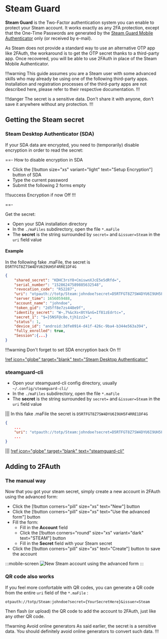 # Steam Guard

__Steam Guard__ is the Two-Factor authentication system you can enable to protect your Steam account. It works exactly as any 2FA protection, except that the One-Time Passwords are generated by the [Steam Guard Mobile Authenticator](https://help.steampowered.com/faqs/view/7EFD-3CAE-64D3-1C31) only (or received by e-mail).

As Steam does not provide a standard way to use an alternative OTP app like 2FAuth, the workaround is to get the OTP secret thanks to a third-party app. Once recovered, you will be able to use 2FAuth in place of the Steam Mobile Authenticator.

!!!warning
This guide assumes you are a Steam user with some advanced skills who may already be using one of the following third-party apps. Installation and registration processes of the third-party apps are not described here, please refer to their respective documentation.
!!!

!!!danger
The secret is a sensitive data. Don't share it with anyone, don't save it anywhere without any protection.
!!!

## Getting the Steam secret

### Steam Desktop Authenticator (SDA)

If your SDA data are encrypted, you need to (temporarily) disable encryption in order to read the secret:

==- How to disable encryption in SDA

- Click the [!button size="xs" variant="light" text="Setup Encryption"] button of SDA
- Type the current password
- Submit the following 2 forms empty

!!!success
Encryption if now Off
!!!

==-

Get the secret:

- Open your SDA installation directory
- In the `./maFiles` subdirectory, open the file `*.maFile`
- The __secret__ is the string surrounded by `secret=` and `&issuer=Steam` in the `uri` field value

#### Example

In the following fake .maFile, the secret is `D5RTFGT8Z7SW4DYU6I9UH5F4RRE1DF4G`

```json !#5
{
    "shared_secret": "KDHC3rsY8+CmiswnXJcE5e5dRfd=",
    "serial_number": "15286247589885632548",
    "revocation_code": "R52287",
    "uri": "otpauth://totp/Steam:johndoe?secret=D5RTFGT8Z7SW4DYU6I9UH5F4RRE1DF4G&issuer=Steam",
    "server_time": 1656059488,
    "account_name": "johndoe",
    "token_gid": "2d5ff8e7zs448e9f",
    "identity_secret": "W~,7%&cXs<8tY&nG=If81zEdrtc=",
    "secret_1": "$=}5NSF@c8o,tjh1zz2=",
    "status": 1,
    "device_id": "android:3dfe0914-d41f-426c-9ba4-b344e563a394",
    "fully_enrolled": true,
    "Session":{...}
}
```

!!!warning
Don't forget to set SDA encryption back On
!!!

[!ref icon="globe" target="blank" text="Steam Desktop Authenticator"](https://github.com/Jessecar96/SteamDesktopAuthenticator)

### steamguard-cli

- Open your steamguard-cli config directory, usually `~/.config/steamguard-cli/`
- In the `./maFiles` subdirectory, open the file `*.maFile`
- The __secret__ is the string surrounded by `secret=` and `&issuer=Steam` in the `uri` field value

||| In this fake .maFile the secret is `D5RTFGT8Z7SW4DYU6I9UH5F4RRE1DF4G`

```json !#
{
    ...
    "uri": "otpauth://totp/Steam:johndoe?secret=D5RTFGT8Z7SW4DYU6I9UH5F4RRE1DF4G&issuer=Steam",
    ...
}
```

|||
[!ref icon="globe" target="blank" text="steamguard-cli"](https://github.com/dyc3/steamguard-cli)

## Adding to 2FAuth

### The manual way

Now that you got your steam secret, simply create a new account in 2FAuth using the advanced form:

- Click the [!button corners="pill" size="xs" text="New"] button
- Click the [!button corners="pill" size="xs" text="Use the advanced form"] button
- Fill the form:
  - Fill in the __Account__ field
  - Click the [!button corners="round" size="xs" variant="dark" text="STEAM"] button
  - Fill in the __Secret__ field with your Steam secret
- Click the [!button corners="pill" size="xs" text="Create"] button to save the account

:::mobile-screen
![New Steam account using the advanced form](/static/steam_advanced_form.png)
:::

### QR code also works

If you feel more confortable with QR codes, you can generate a QR code from the entire `uri` field of the `*.maFile` :

```txt !#
otpauth://totp/Steam:johndoe?secret={YourSecretHere}&issuer=Steam
```

Then flash (or upload) the QR code to add the account to 2FAuth, just like any other QR code.

!!!warning Avoid online generators
As said earlier, the secret is a sensitive data. You should definitely avoid online generators to convert such data.
!!!
